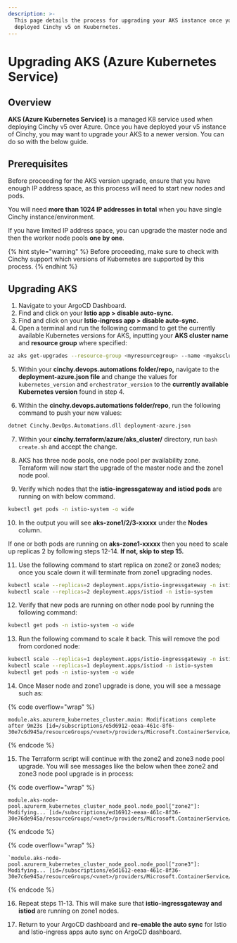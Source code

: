```yaml
---
description: >-
  This page details the process for upgrading your AKS instance once you've
  deployed Cinchy v5 on Kuubernetes.
---
```


# Upgrading AKS (Azure Kubernetes Service)

## Overview

**AKS (Azure Kubernetes Service)** is a managed K8 service used when deploying Cinchy v5 over Azure. Once you have deployed your v5 instance of Cinchy, you may want to upgrade your AKS to a newer version. You can do so with the below guide.

## Prerequisites

Before proceeding for the AKS version upgrade, ensure that you have enough IP address space, as this process will need to start new nodes and pods.

You will need **more than 1024 IP addresses in total** when you have single Cinchy instance/environment.

If you have limited IP address space, you can upgrade the master node and then the worker node pools **one by one**.

{% hint style="warning" %}
Before proceeding, make sure to check with Cinchy support which versions of Kubernetes are supported by this process.
{% endhint %}

## Upgrading AKS

<!-- vale off -->

1. Navigate to your ArgoCD Dashboard.
2. Find and click on your **Istio app > disable auto-sync.**
3. Find and click on your **Istio-ingress app > disable auto-sync.**
4. Open a terminal and run the following command to get the currently available Kubernetes versions for AKS, inputting your **AKS cluster name** and **resource group** where specified:
<!-- vale on -->

```bash
az aks get-upgrades --resource-group <myresourcegroup> --name <myaksclustername> --output table
```

5. Within your **cinchy.devops.automations folder/repo,** navigate to the **deployment-azure.json file** and change the values for `kubernetes_version` and `orchestrator_version` to the **currently available Kubernetes version** found in step 4.

6. Within the **cinchy.devops.automations folder/repo**, run the following command to push your new values:

```bash
dotnet Cinchy.DevOps.Automations.dll deployment-azure.json
```

7. Within your **cinchy.terraform/azure/aks_cluster/** directory, run `bash create.sh` and accept the change.

8. AKS has three node pools, one node pool per availability zone. Terraform will now start the upgrade of the master node and the zone1 node pool.

9. Verify which nodes that the **istio-ingressgateway and istiod pods** are running on with below command.

```bash
kubectl get pods -n istio-system -o wide
```

10. In the output you will see **aks-zone1/2/3-xxxxx** under the **Nodes** column.

If one or both pods are running on **aks-zone1-xxxxx** then you need to scale up replicas 2 by following steps 12-14. **If not, skip to step 15.**

11. Use the following command to start replica on zone2 or zone3 nodes; once you scale down it will terminate from zone1 upgrading nodes.

```bash
kubectl scale --replicas=2 deployment.apps/istio-ingressgateway -n istio-system
kubectl scale --replicas=2 deployment.apps/istiod -n istio-system
```

12. Verify that new pods are running on other node pool by running the following command:

```bash
kubectl get pods -n istio-system -o wide
```

13. Run the following command to scale it back. This will remove the pod from cordoned node:

```bash
kubectl scale --replicas=1 deployment.apps/istio-ingressgateway -n istio-system
kubectl scale --replicas=1 deployment.apps/istiod -n istio-system
kubectl get pods -n istio-system -o wide
```

14. Once Maser node and zone1 upgrade is done, you will see a message such as:

{% code overflow="wrap" %}

```
module.aks.azurerm_kubernetes_cluster.main: Modifications complete after 9m23s [id=/subscriptions/e5d6912-eeaa-461c-8f6-30e7c6d945a/resourceGroups/<vnet>/providers/Microsoft.ContainerService/managedClusters/<myaksclustername>]
```

{% endcode %}

15. The Terraform script will continue with the zone2 and zone3 node pool upgrade. You will see messages like the below when thee zone2 and zone3 node pool upgrade is in process:

{% code overflow="wrap" %}

```
module.aks-node-pool.azurerm_kubernetes_cluster_node_pool.node_pool["zone2"]: Modifying... [id=/subscriptions/ed16912-eeaa-461c-8f36-30e76de945a/resourceGroups/<vnet>/providers/Microsoft.ContainerService/managedClusters/<myaksclustername>/agentPools/zone2]`
```

{% endcode %}

{% code overflow="wrap" %}

```
`module.aks-node-pool.azurerm_kubernetes_cluster_node_pool.node_pool["zone3"]: Modifying... [id=/subscriptions/e5d1612-eeaa-461c-8f36-30e7c6e945a/resourceGroups/<vnet>/providers/Microsoft.ContainerService/managedClusters/<myaksclustername>/agentPools/zone3]
```

{% endcode %}

16. Repeat steps 11-13. This will make sure that **istio-ingressgateway and istiod** are running on zone1 nodes.

17. Return to your ArgoCD dashboard and **re-enable the auto sync** for Istio and Istio-ingress apps auto sync on ArgoCD dashboard.
